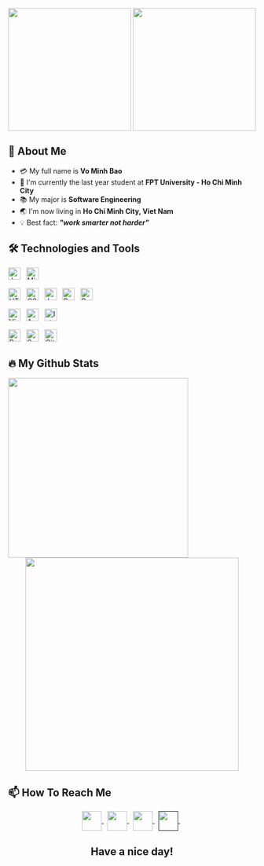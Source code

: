 
<div align="center">
  <img align="center" height="250px" src="https://user-images.githubusercontent.com/66428255/192133748-59376ad2-526c-4089-a3b5-d0fbb9d6c478.gif" />
  <img align="center" height="250px" src="https://user-images.githubusercontent.com/73085770/190730412-f5a40d94-37c0-4418-bc7d-7932796953db.gif" />
</div>


## 👋 About Me
- :credit_card: My full name is **Vo Minh Bao**
- :school: I'm currently the last year student at **FPT University - Ho Chi Minh City**
- :books: My major is **Software Engineering**
- :earth_asia: I'm now living in **Ho Chi Minh City, Viet Nam**
- :bulb: Best fact: ***"work smarter not harder"*** 


## 🛠 Technologies and Tools
<!-- LANGUAGES -->
  <span><img src="https://img.shields.io/badge/Java-F8F8FF?logo=Java&logoColor=239120" alt="Java logo" title="Java" height="25" /></span>
  &nbsp;
  <span><img src="https://img.shields.io/badge/Microsoft SQL Server-F8F8FF?logo=Microsoft SQL Server&logoColor=CC2927" alt="Microsoft SQL Server" title="Microsoft SQL   Server" height="25" /></span>
  &nbsp;
<!-- FRONT-END -->
  <span><img src="https://img.shields.io/badge/HTML5-F8F8FF?logo=HTML5&logoColor=E34F26" alt="HTML5 logo" title="HTML5" height="25" /></span>
  &nbsp;
  <span><img src="https://img.shields.io/badge/CSS3-F8F8FF?logo=CSS3&logoColor=1572B6" alt="CSS3 logo" title="CSS3" height="25" /></span>
  &nbsp;
  <span><img src="https://img.shields.io/badge/JavaScript-F8F8FF?logo=JavaScript&logoColor=F7DF1E" alt="JavaScript logo" title="JavaScript" height="25" /></span>
  &nbsp;
  <span><img src="https://img.shields.io/badge/Bootstrap-F8F8FF?logo=Bootstrap&logoColor=7952B3" alt="Bootstrap logo" title="Bootstrap" height="25" /></span>
  &nbsp;
  <span><img src="https://img.shields.io/badge/Postman-F8F8FF?logo=Postman&logoColor=FF6C37" alt="Postman" title="Postman" height="25" /></span>
  &nbsp;
<!-- IDE Tools -->
  <span><img src="https://img.shields.io/badge/Visual Studio Code-F8F8FF?logo=Visual Studio Code&logoColor=007ACC" alt="Visual Studio Code logo" title="Visual Studio     Code" height="25" /></span>
  &nbsp;
  <span><img src="https://img.shields.io/badge/Apache NetBeans IDE-F8F8FF?logo=Apache NetBeans IDE&logoColor=1B6AC6" alt="Apache NetBeans IDE logo" title="Apache         NetBeans IDE" height="25" /></span>
  &nbsp;
  <span><img src="https://img.shields.io/badge/IntelliJ IDEA-F8F8FF?logo=IntelliJ IDEA&logoColor=000000" alt="IntelliJ IDEA logo" title="IntelliJ IDEA" height="25" />   </span>
<!-- FRAMEWORK -->
  <span><img src="https://img.shields.io/badge/React-F8F8FF?logo=React&logoColor=61DAFB" alt="React logo" title="React" height="25" /></span>
  &nbsp;
  <span><img src="https://img.shields.io/badge/Spring Boot-F8F8FF?logo=Spring Boot&logoColor=6DB33F" alt="Spring Boot logo" title="Spring Boot" height="25" /></span>
  &nbsp;
  <span><img src="https://img.shields.io/badge/GitHub-F8F8FF?logo=GitHub&logoColor=181717" alt="GitHub logo" title="GitHub" height="25" /></span>
  &nbsp;
</p>

## 🔥 My Github Stats
<!--https://github.com/anuraghazra/github-readme-stats-->
<div align=center>
  <div>
    <img width="366" align="left" src="https://github-readme-stats.vercel.app/api/top-langs/?username=minhbao1705&title_color=61dafb&text_color=ffffff&icon_color=61dafb&bg_color=20232a&langs_count=8&layout=compact&border_color=61dafb&hide_border=true" />
  </div>
  <div>
    <img align="center" width="434" src="https://github-readme-stats.vercel.app/api?username=minhbao1705&show_icons=true&theme=react&border_color=61dafb&hide_border=true" />
  </div>
</div>

## 📫 How To Reach Me
<div align="center">
  <a href="mailto:vo.minhbao9406@gmail.com" >
    <img align="center" width="40px" src="https://img.icons8.com/color/344/gmail--v1.png" />
  </a> &nbsp; 
  <a href="https://www.facebook.com/profile.php?id=100014231648871" >
    <img align="center" width="40px" src="https://img.icons8.com/fluency/344/facebook-new.png" />
  </a> &nbsp; 
  <a href="https://github.com/minhbao1705" >
    <img align="center" width="40px" src="https://img.icons8.com/fluency/344/github.png" />
  </a> &nbsp;
  <a href="" >
    <img align="center" width="40px" src="https://img.icons8.com/fluency/344/linkedin.png" />
  </a> &nbsp; 
</div>

<h2 align="center">Have a nice day!</h2>


